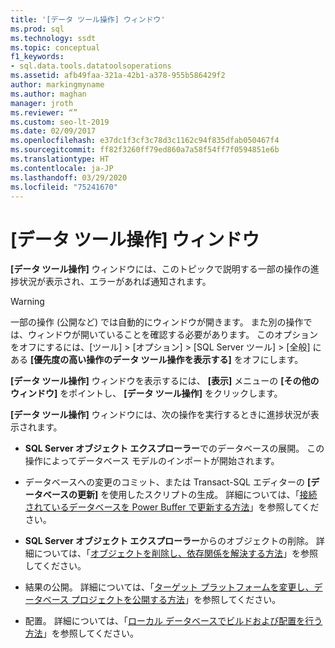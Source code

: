 ```yaml
---
title: '[データ ツール操作] ウィンドウ'
ms.prod: sql
ms.technology: ssdt
ms.topic: conceptual
f1_keywords:
- sql.data.tools.datatoolsoperations
ms.assetid: afb49faa-321a-42b1-a378-955b586429f2
author: markingmyname
ms.author: maghan
manager: jroth
ms.reviewer: “”
ms.custom: seo-lt-2019
ms.date: 02/09/2017
ms.openlocfilehash: e37dc1f3cf3c78d3c1162c94f835dfab050467f4
ms.sourcegitcommit: ff82f3260ff79ed860a7a58f54ff7f0594851e6b
ms.translationtype: HT
ms.contentlocale: ja-JP
ms.lasthandoff: 03/29/2020
ms.locfileid: "75241670"
---
```

# <a name="data-tools-operations-window"></a>[データ ツール操作] ウィンドウ

**[データ ツール操作]** ウィンドウには、このトピックで説明する一部の操作の進捗状況が表示され、エラーがあれば通知されます。  
  
> [!WARNING]  
> 一部の操作 (公開など) では自動的にウィンドウが開きます。 また別の操作では、ウィンドウが開いていることを確認する必要があります。 このオプションをオフにするには、[ツール] > [オプション] > [SQL Server ツール] > [全般] にある **[優先度の高い操作のデータ ツール操作を表示する]** をオフにします。  
  
**[データ ツール操作]** ウィンドウを表示するには、 **[表示]** メニューの **[その他のウィンドウ]** をポイントし、 **[データ ツール操作]** をクリックします。  
  
**[データ ツール操作]** ウィンドウには、次の操作を実行するときに進捗状況が表示されます。  
  
-   **SQL Server オブジェクト エクスプローラー**でのデータベースの展開。 この操作によってデータベース モデルのインポートが開始されます。  
  
-   データベースへの変更のコミット、または Transact\-SQL エディターの **[データベースの更新]** を使用したスクリプトの生成。 詳細については、「[接続されているデータベースを Power Buffer で更新する方法](../ssdt/how-to-update-a-connected-database-with-power-buffer.md)」を参照してください。  
  
-   **SQL Server オブジェクト エクスプローラー**からのオブジェクトの削除。 詳細については、「[オブジェクトを削除し、依存関係を解決する方法](../ssdt/how-to-delete-objects-and-resolve-dependencies.md)」を参照してください。  
  
-   結果の公開。 詳細については、「[ターゲット プラットフォームを変更し、データベース プロジェクトを公開する方法](../ssdt/how-to-change-target-platform-and-publish-a-database-project.md)」を参照してください。  
  
-   配置。 詳細については、「[ローカル データベースでビルドおよび配置を行う方法](../ssdt/how-to-build-and-deploy-to-a-local-database.md)」を参照してください。  
  
